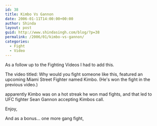 ```yaml
---
id: 38
title: Kimbo Vs Gannon
date: 2006-01-11T14:00:00+00:00
author: Shinda
layout: post
guid: http://www.shindasingh.com/blog/?p=38
permalink: /2006/01/kimbo-vs-gannon/
categories:
  - Fight
  - Video
---
```

As a follow up to the Fighting Videos I had to add this.

The video titled: Why would you fight someone like this, featured an upcoming Miami Street Fighter named Kimbo. (He's won the fight in the previous video.)

apparently Kimbo was on a hot streak he won mad fights, and that led to UFC fighter Sean Gannon accepting Kimbos call.

Enjoy,

<div>
</div>



And as a bonus... one more gang fight,

<div>
</div>
